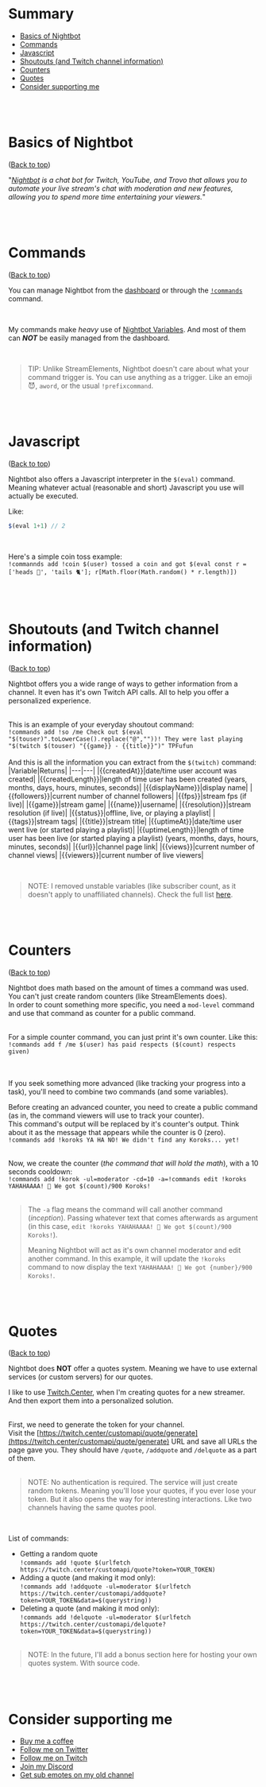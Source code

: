 # Summary

- [Basics of Nightbot](#basics-of-nightbot)
- [Commands](#commands)
- [Javascript](#javascript)
- [Shoutouts (and Twitch channel information)](#shoutouts-and-twitch-channel-information)
- [Counters](#counters)
- [Quotes](#quotes)
- [Consider supporting me](#consider-supporting-me)

<br />
<br />

# Basics of Nightbot

([Back to top](#summary))

"_[Nightbot](http://nightbot.tv/) is a chat bot for Twitch, YouTube, and Trovo that allows you to automate your live stream's chat with moderation and new features, allowing you to spend more time entertaining your viewers._"

<br />
<br />

# Commands

([Back to top](#summary))

You can manage Nightbot from the [dashboard](https://nightbot.tv/dashboard) or through the [`!commands`](https://docs.nightbot.tv/commands/commands) command.

<br />

My commands make _heavy_ use of [Nightbot Variables](https://docs.nightbot.tv/commands/variableslist). And most of them can **_NOT_** be easily managed from the dashboard.

<br />

> TIP: Unlike StreamElements, Nightbot doesn't care about what your command trigger is. You can use anything as a trigger. Like an emoji 😈, `aword`, or the usual `!prefixcommand`.

<br />
<br />

# Javascript

([Back to top](#summary))

Nightbot also offers a Javascript interpreter in the `$(eval)` command. Meaning whatever actual (reasonable and short) Javascript you use will actually be executed.
<br />

Like:

```javascript
$(eval 1+1) // 2
```

<br />

Here's a simple coin toss example:  
`!commannds add !coin $(user) tossed a coin and got $(eval const r = ['heads 🎃', 'tails 🐈']; r[Math.floor(Math.random() * r.length)])`

<br />
<br />

# Shoutouts (and Twitch channel information)

([Back to top](#summary))

Nightbot offers you a wide range of ways to gether information from a channel. It even has it's own Twitch API calls. All to help you offer a personalized experience.
<br />
<br />

This is an example of your everyday shoutout command:  
`!commands add !so /me Check out $(eval "$(touser)".toLowerCase().replace("@",""))! They were last playing "$(twitch $(touser) "{{game}} - {{title}}")" TPFufun`
<br />
<br />
And this is all the information you can extract from the `$(twitch)` command:
|Variable|Returns|
|---|---|
|{{createdAt}}|date/time user account was created|
|{{createdLength}}|length of time user has been created (years, months, days, hours, minutes, seconds)|
|{{displayName}}|display name|
|{{followers}}|current number of channel followers|
|{{fps}}|stream fps (if live)|
|{{game}}|stream game|
|{{name}}|username|
|{{resolution}}|stream resolution (if live)|
|{{status}}|offline, live, or playing a playlist|
|{{tags}}|stream tags|
|{{title}}|stream title|
|{{uptimeAt}}|date/time user went live (or started playing a playlist)|
|{{uptimeLength}}|length of time user has been live (or started playing a playlist) (years, months, days, hours, minutes, seconds)|
|{{url}}|channel page link|
|{{views}}|current number of channel views|
|{{viewers}}|current number of live viewers|

<br />

> NOTE: I removed unstable variables (like subscriber count, as it doesn't apply to unaffiliated channels). Check the full list [here](https://docs.nightbot.tv/commands/variableslist).

<br />
<br />

# Counters

([Back to top](#summary))

Nightbot does math based on the amount of times a command was used. You can't just create random counters (like StreamElements does).  
In order to count something more specific, you need a `mod-level` command and use that command as counter for a public command.
<br />
<br />

For a simple counter command, you can just print it's own counter. Like this:  
`!commands add f /me $(user) has paid respects ($(count) respects given)`
<br />
<br />
<br />

If you seek something more advanced (like tracking your progress into a task), you'll need to combine two commands (and some variables).
<br />

Before creating an advanced counter, you need to create a public command (as in, the command viewers will use to track your counter).  
This command's output will be replaced by it's counter's output. Think about it as the message that appears while the counter is 0 (zero).  
`!commands add !koroks YA HA NO! We didn't find any Koroks... yet!`
<br />
<br />

Now, we create the counter (_the command that will hold the math_), with a 10 seconds cooldown:  
`!commands add !korok -ul=moderator -cd=10 -a=!commands edit !koroks YAHAHAAAA! 🥬 We got $(count)/900 Koroks!`
<br />
<br />

> The `-a` flag means the command will call another command (_inception_). Passing whatever text that comes afterwards as argument (in this case, `edit !koroks YAHAHAAAA! 🥬 We got $(count)/900 Koroks!`).
>
> Meaning Nightbot will act as it's own channel moderator and edit another command. In this example, it will update the `!koroks` command to now display the text `YAHAHAAAA! 🥬 We got {number}/900 Koroks!`.

<br />
<br />

# Quotes

([Back to top](#summary))

Nightbot does **NOT** offer a quotes system. Meaning we have to use external services (or custom servers) for our quotes.

I like to use [Twitch.Center](https://twitch.center/), when I'm creating quotes for a new streamer. And then export them into a personalized solution.
<br />
<br />

First, we need to generate the token for your channel.  
Visit the [https://twitch.center/customapi/quote/generate](https://twitch.center/customapi/quote/generate) URL and save all URLs the page gave you. They should have `/quote`, `/addquote` and `/delquote` as a part of them.
<br />
<br />

> NOTE: No authentication is required. The service will just create random tokens. Meaning you'll lose your quotes, if you ever lose your token. But it also opens the way for interesting interactions. Like two channels having the same quotes pool.

<br />

List of commands:

- Getting a random quote  
  `!commands add !quote $(urlfetch https://twitch.center/customapi/quote?token=YOUR_TOKEN)`
- Adding a quote (and making it mod only):  
  `!commands add !addquote -ul=moderator $(urlfetch https://twitch.center/customapi/addquote?token=YOUR_TOKEN&data=$(querystring))`
- Deleting a quote (and making it mod only):  
   `!commands add !delquote -ul=moderator $(urlfetch https://twitch.center/customapi/delquote?token=YOUR_TOKEN&data=$(querystring))`
  <br />
  <br />

> NOTE: In the future, I'll add a bonus section here for hosting your own quotes system. With source code.

<br />
<br />

# Consider supporting me

- [Buy me a coffee](https://www.buymeacoffee.com/mazeakin)
- [Follow me on Twitter](https://twitter.com/mazeakin)
- [Follow me on Twitch](https://twitch.tv/mazeakin)
- [Join my Discord](https://discord.gg/eYfSNQT)
- [Get sub emotes on my old channel](https://twitch.tv/gataquadrada)
